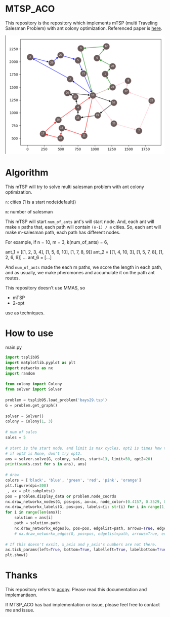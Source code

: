 # MTSP_ACO

This repository is the repository which implements mTSP (multi Traveling Salesman Problem) with ant colony optimization.
Referenced paper is [here](https://www.researchgate.net/publication/220792786_An_Ant_Colony_Optimization_Algorithm_for_Multiple_Travelling_Salesman_Problem).

![](./images/mtsp.png)

# Algorithm

This mTSP will try to solve multi salesman problem with ant colony optimization.

`n`: cities (1 is a start node(default))

`m`: number of salesman

This mTSP will start `num_of_ants` ant's will start  node.
And, each ant will make `m` paths that, each path will contain `(n-1) / m` cities.
So, each ant will make m-salesman path, each path has different nodes.

For example, if n = 10, m = 3, k(num_of_ants) = 6,

ant_1 = [[1, 2, 3, 4], [1, 5, 6, 10], [1, 7, 8, 9]]
ant_2 = [[1, 4, 10, 3], [1, 5, 7, 8], [1, 2, 6, 9]]
...
ant_6 = [...]

And `num_of_ants` made the each m paths, we score the length in each path,
and as usually, we make pheromones and accumulate it on the path ant routes.

This repository doesn't use MMAS, so

- mTSP
- 2-opt

use as techniques.

# How to use

main.py

```python
import tsplib95
import matplotlib.pyplot as plt
import networkx as nx
import random

from colony import Colony
from solver import Solver

problem = tsplib95.load_problem('bays29.tsp')
G = problem.get_graph()

solver = Solver()
colony = Colony(1, 3)

# num of sales
sales = 5

# start is the start node, and limit is max cycles, opt2 is times how to try opt2
# if opt2 is None, don't try opt2.
ans = solver.solve(G, colony, sales, start=13, limit=50, opt2=20)
print(sum(s.cost for s in ans), ans)

# draw
colors = ['black', 'blue', 'green', 'red', 'pink', 'orange']
plt.figure(dpi=300)
_, ax = plt.subplots()
pos = problem.display_data or problem.node_coords
nx.draw_networkx_nodes(G, pos=pos, ax=ax, node_color=(0.4157, 0.3529, 0.3490))
nx.draw_networkx_labels(G, pos=pos, labels={i: str(i) for i in range(1, len(G.nodes) + 1)}, font_size=8, font_color='white')
for i in range(len(ans)):
    solution = ans[i]
    path = solution.path
    nx.draw_networkx_edges(G, pos=pos, edgelist=path, arrows=True, edge_color=colors[i])
    # nx.draw_networkx_edges(G, pos=pos, edgelist=path, arrows=True, edge_color=[random.random() for i in range(3)])

# If this doesn't exsit, x_axis and y_axis's numbers are not there.
ax.tick_params(left=True, bottom=True, labelleft=True, labelbottom=True)
plt.show()

```


# Thanks

This repository refers to [acopy](https://github.com/rhgrant10/acopy).
Please read this documentation and implemantiaon.

If MTSP_ACO has bad implementation or issue, please feel free to contact me and issue.

